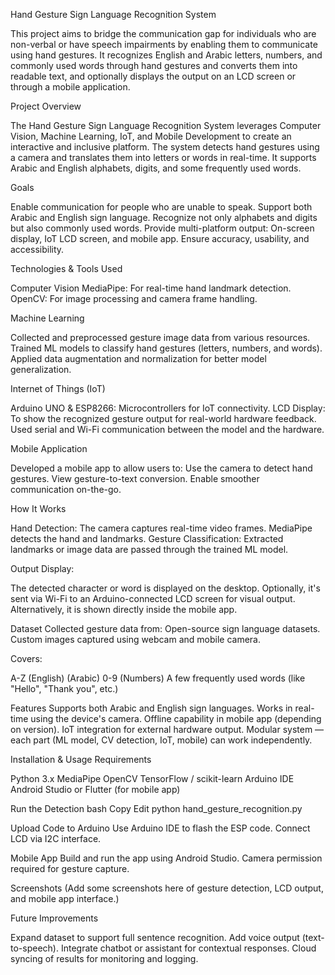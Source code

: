 Hand Gesture Sign Language Recognition System

This project aims to bridge the communication gap for individuals who are non-verbal or have speech impairments by enabling them to communicate using hand gestures. It recognizes English and Arabic letters, numbers, and commonly used words through hand gestures and converts them into readable text, and optionally displays the output on an LCD screen or through a mobile application.

Project Overview

The Hand Gesture Sign Language Recognition System leverages Computer Vision, Machine Learning, IoT, and Mobile Development to create an interactive and inclusive platform. The system detects hand gestures using a camera and translates them into letters or words in real-time. It supports Arabic and English alphabets, digits, and some frequently used words.

Goals

Enable communication for people who are unable to speak.
Support both Arabic and English sign language.
Recognize not only alphabets and digits but also commonly used words.
Provide multi-platform output: On-screen display, IoT LCD screen, and mobile app.
Ensure accuracy, usability, and accessibility.

Technologies & Tools Used

Computer Vision
MediaPipe: For real-time hand landmark detection.
OpenCV: For image processing and camera frame handling.

Machine Learning

Collected and preprocessed gesture image data from various resources.
Trained ML models to classify hand gestures (letters, numbers, and words).
Applied data augmentation and normalization for better model generalization.

Internet of Things (IoT)

Arduino UNO & ESP8266: Microcontrollers for IoT connectivity.
LCD Display: To show the recognized gesture output for real-world hardware feedback.
Used serial and Wi-Fi communication between the model and the hardware.

Mobile Application

Developed a mobile app to allow users to:
Use the camera to detect hand gestures.
View gesture-to-text conversion.
Enable smoother communication on-the-go.

How It Works

Hand Detection: The camera captures real-time video frames. MediaPipe detects the hand and landmarks.
Gesture Classification: Extracted landmarks or image data are passed through the trained ML model.

Output Display:

The detected character or word is displayed on the desktop.
Optionally, it's sent via Wi-Fi to an Arduino-connected LCD screen for visual output.
Alternatively, it is shown directly inside the mobile app.

Dataset
Collected gesture data from:
Open-source sign language datasets.
Custom images captured using webcam and mobile camera.

Covers:

A-Z (English)
(Arabic)
0-9 (Numbers)
A few frequently used words (like "Hello", "Thank you", etc.)

Features
Supports both Arabic and English sign languages.
Works in real-time using the device's camera.
Offline capability in mobile app (depending on version).
IoT integration for external hardware output.
Modular system — each part (ML model, CV detection, IoT, mobile) can work independently.

Installation & Usage
Requirements

Python 3.x
MediaPipe
OpenCV
TensorFlow / scikit-learn
Arduino IDE
Android Studio or Flutter (for mobile app)

Run the Detection
bash
Copy
Edit
python hand_gesture_recognition.py

Upload Code to Arduino
Use Arduino IDE to flash the ESP code.
Connect LCD via I2C interface.

Mobile App
Build and run the app using Android Studio.
Camera permission required for gesture capture.

Screenshots
(Add some screenshots here of gesture detection, LCD output, and mobile app interface.)

Future Improvements

Expand dataset to support full sentence recognition.
Add voice output (text-to-speech).
Integrate chatbot or assistant for contextual responses.
Cloud syncing of results for monitoring and logging.
